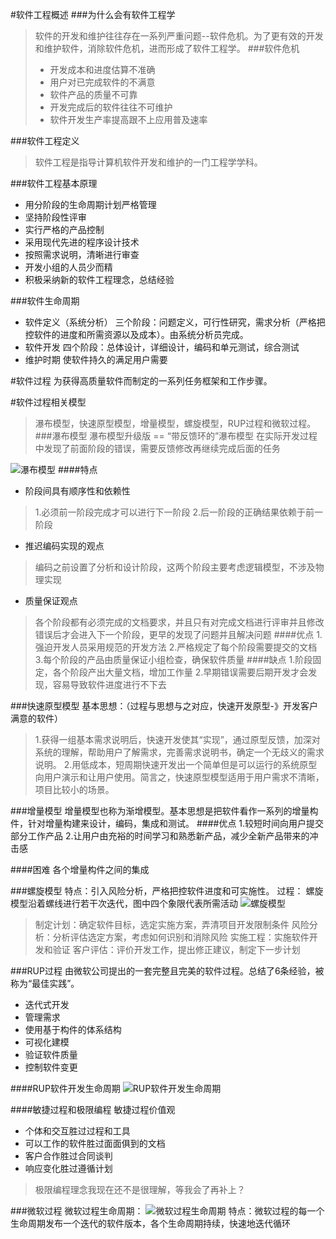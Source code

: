 #软件工程概述
###为什么会有软件工程学
>   软件的开发和维护往往存在一系列严重问题--软件危机。为了更有效的开发和维护软件，消除软件危机，进而形成了软件工程学。
###软件危机
>- 开发成本和进度估算不准确
>- 用户对已完成软件的不满意
>- 软件产品的质量不可靠
>- 开发完成后的软件往往不可维护
>- 软件开发生产率提高跟不上应用普及速率

###软件工程定义
> 软件工程是指导计算机软件开发和维护的一门工程学学科。

###软件工程基本原理
- 用分阶段的生命周期计划严格管理
- 坚持阶段性评审
- 实行严格的产品控制
- 采用现代先进的程序设计技术
- 按照需求说明，清晰进行审查
- 开发小组的人员少而精
- 积极采纳新的软件工程理念，总结经验

###软件生命周期
- 软件定义（系统分析）
三个阶段：问题定义，可行性研究，需求分析（严格把控软件的进度和所需资源以及成本）。由系统分析员完成。
- 软件开发
四个阶段：总体设计，详细设计，编码和单元测试，综合测试
- 维护时期
使软件持久的满足用户需要


#软件过程
为获得高质量软件而制定的一系列任务框架和工作步骤。

#软件过程相关模型
> 瀑布模型，快速原型模型，增量模型，螺旋模型，RUP过程和微软过程。
###瀑布模型
瀑布模型升级版 == “带反馈环的”瀑布模型
> 在实际开发过程中发现了前面阶段的错误，需要反馈修改再继续完成后面的任务

![瀑布模型](https://upload-images.jianshu.io/upload_images/16912555-853ed4b197644336.png?imageMogr2/auto-orient/strip%7CimageView2/2/w/1240)
####特点
- 阶段间具有顺序性和依赖性
> 1.必须前一阶段完成才可以进行下一阶段
> 2.后一阶段的正确结果依赖于前一阶段
- 推迟编码实现的观点
> 编码之前设置了分析和设计阶段，这两个阶段主要考虑逻辑模型，不涉及物理实现
- 质量保证观点
> 各个阶段都有必须完成的文档要求，并且只有对完成文档进行评审并且修改错误后才会进入下一个阶段，更早的发现了问题并且解决问题
####优点
1.强迫开发人员采用规范的开发方法
2.严格规定了每个阶段需要提交的文档
3.每个阶段的产品由质量保证小组检查，确保软件质量
####缺点
1.阶段固定，各个阶段产出大量文档，增加工作量
2.早期错误需要后期开发才会发现，容易导致软件进度进行不下去

###快速原型模型
基本思想：（过程与思想与之对应，快速开发原型-》开发客户满意的软件）
> 1.获得一组基本需求说明后，快速开发使其“实现”，通过原型反馈，加深对系统的理解，帮助用户了解需求，完善需求说明书，确定一个无歧义的需求说明。
> 2.用低成本，短周期快速开发出一个简单但是可以运行的系统原型向用户演示和让用户使用。简言之，快速原型模型适用于用户需求不清晰，项目比较小的场景。

###增量模型
增量模型也称为渐增模型。基本思想是把软件看作一系列的增量构件，针对增量构建来设计，编码，集成和测试。
####优点
1.较短时间向用户提交部分工作产品
2.让用户由充裕的时间学习和熟悉新产品，减少全新产品带来的冲击感

####困难
各个增量构件之间的集成

###螺旋模型
特点：引入风险分析，严格把控软件进度和可实施性。
过程：
螺旋模型沿着螺线进行若干次迭代，图中四个象限代表所需活动
![螺旋模型](https://upload-images.jianshu.io/upload_images/16912555-9090daf5a47ca8b3.png?imageMogr2/auto-orient/strip%7CimageView2/2/w/1240)
> 制定计划：确定软件目标，选定实施方案，弄清项目开发限制条件
> 风险分析：分析评估选定方案，考虑如何识别和消除风险
> 实施工程：实施软件开发和验证
> 客户评估：评价开发工作，提出修正建议，制定下一步计划

###RUP过程
由微软公司提出的一套完整且完美的软件过程。总结了6条经验，被称为“最佳实践”。
- 迭代式开发
- 管理需求
- 使用基于构件的体系结构
- 可视化建模
- 验证软件质量
- 控制软件变更

####RUP软件开发生命周期
![RUP软件开发生命周期](https://upload-images.jianshu.io/upload_images/16912555-91d69fc103f18e2e.png?imageMogr2/auto-orient/strip%7CimageView2/2/w/1240)

####敏捷过程和极限编程
敏捷过程价值观
- 个体和交互胜过过程和工具
- 可以工作的软件胜过面面俱到的文档
- 客户合作胜过合同谈判
- 响应变化胜过遵循计划

> 极限编程理念我现在还不是很理解，等我会了再补上？

###微软过程
微软过程生命周期：
![微软过程生命周期](https://upload-images.jianshu.io/upload_images/16912555-554085658706e674.png?imageMogr2/auto-orient/strip%7CimageView2/2/w/1240)
特点：微软过程的每一个生命周期发布一个迭代的软件版本，各个生命周期持续，快速地迭代循环
